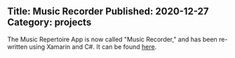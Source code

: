 ﻿Title: Music Recorder
Published: 2020-12-27
Category: projects
---
The Music Repertoire App is now called "Music Recorder," and has been re-written using Xamarin and C#. It can be found [here](https://github.com/JTMaher2/MusicRecorder).